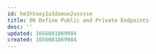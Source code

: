 ```yaml
---
id: hm1htaxy1a3daeue2usvsse
title: 06 Define Public and Private Endpoints
desc: ''
updated: 1656081869984
created: 1656081869984
---
```


